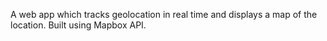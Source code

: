 A web app which tracks geolocation in real time and displays a map of the location. Built using Mapbox API.
